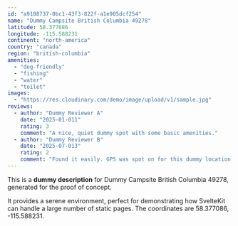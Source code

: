 ```yaml
---
id: "a9108737-0bc1-43f3-822f-a1e905dcf254"
name: "Dummy Campsite British Columbia 49278"
latitude: 58.377086
longitude: -115.588231
continent: "north-america"
country: "canada"
region: "british-columbia"
amenities:
  - "dog-friendly"
  - "fishing"
  - "water"
  - "toilet"
images:
  - "https://res.cloudinary.com/demo/image/upload/v1/sample.jpg"
reviews:
  - author: "Dummy Reviewer A"
    date: "2025-01-011"
    rating: 3
    comment: "A nice, quiet dummy spot with some basic amenities."
  - author: "Dummy Reviewer B"
    date: "2025-07-013"
    rating: 2
    comment: "Found it easily. GPS was spot on for this dummy location."
---
```


This is a **dummy description** for Dummy Campsite British Columbia 49278, generated for the proof of concept.

It provides a serene environment, perfect for demonstrating how SvelteKit can handle a large number of static pages. The coordinates are 58.377086, -115.588231.
